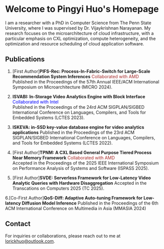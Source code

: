 
# Welcome to Pingyi Huo's Homepage

I am a researcher with a PhD in Computer Science from The Penn State University, where I was supervised by Dr. Vijaykrishnan Narayanan. My research focuses on the microarchitecture of cloud infrastructure, with a particular emphasis on CXL optimization, compute heterogeneity, and the optimization and resource scheduling of cloud application software.

## Publications

1. [First Author]**PIFS-Rec: Process-In-Fabric-Switch for Large-Scale Recommendation System Inferences**
   <span style="color:brown;">Collaborated with AMD</span>   
   Published in the Proceedings of the 57th Annual IEEE/ACM International Symposium on Microarchitecture (MICRO 2024).

2. **ISVABI: In-Storage Video Analytics Engine with Block Interface**
   <span style="color:blue;">Collaborated with Intel</span>   
   Published in the Proceedings of the 24rd ACM SIGPLAN/SIGBED International Conference on Languages, Compilers, and Tools for Embedded Systems  (LCTES 2023).

3. **ISKEVA: in-SSD key-value database engine for video analytics applications**
   Published in the Proceedings of the 23rd ACM SIGPLAN/SIGBED International Conference on Languages, Compilers, and Tools for Embedded Systems (LCTES 2022).

4. [First Author]**TPNM: A CXL Based General Purpose Tiered Process Near Memory Framework**
   <span style="color:brown;">Collaborated with AMD</span>  
   Accepted in the Proceedings of the 2025 IEEE International Symposium on Performance Analysis of Systems and Software (ISPASS 2025).

5. [First Author]**SVDE: Serverless Framework for Low-Latency Video Analytic Queries with Hardware Disaggregation**
   Accepted in the Transcations on Computers 2025 (TC 2025).

6.[Co-First Author]**QoS-Diff: Adaptive Auto-tuning Framework for Low-latency Diffusion Model Inference**
   Published in the Proceedings of the 6th ACM International Conference on Multimedia in Asia (MMASIA 2024)


## Contact

For inquiries or collaborations, please reach out to me at [lorickhuo@outlook.com](mailto:lorickhuo@outlook.com).
